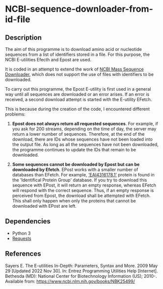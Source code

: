 # NCBI-sequence-downloader-from-id-file

## Description

The aim of this programme is to download amino acid or nucleotide sequences from a list of identifiers stored in a file. For this purpose, the NCBI E-utilities Efecth and Epost are used.  

It is coded in an attempt to extend the work of [NCBI Mass Sequence Downloader](https://github.com/StuntsPT/NCBI_Mass_Downloader), which does not support the use of files with identifiers to be downloaded.

To carry out this programme, the Epost E-utility is first used in a general way until all sequences are downloaded or an error arises. If an error is received, a second download attempt is started with the E-utility EFetch.

This is because during the creation of the code, I encountered different problems:

1. **Epost does not always return all requested sequences**. For example, if you ask for 200 streams, depending on the time of day, the server may return a lower number of sequences. Therefore, at the end of the download, there are IDs whose sequences have not been loaded into the output file. As long as all the sequences have not been downloaded, the programme continues to update the IDs that remain to be downloaded.

2. **Some sequences cannot be downloaded by Epost but can be downloaded by Efetch**. EPost works with a smaller number of databases than EFetch. For example, ['EAI4316178.1'](https://www.ncbi.nlm.nih.gov/search/all/?term=EAI4316178.1) protein is found in the 'Identifical Protein Group' database. If you try to download this sequence with EPost, it will return an empty response, whereas EFetch will respond with the correct sequence. Thus, if an empty response is perceived from Epost, the download shall be attempted with EFetch. This shall only happen when only the proteins that cannot be downloaded with EPost are left.

## Dependencies
- Python 3
- [Requests](https://github.com/psf/requests)

## References

Sayers E. The E-utilities In-Depth: Parameters, Syntax and More. 2009 May 29 [Updated 2022 Nov 30]. In: Entrez Programming Utilities Help [Internet]. Bethesda (MD): National Center for Biotechnology Information (US); 2010-. Available from: https://www.ncbi.nlm.nih.gov/books/NBK25499/
